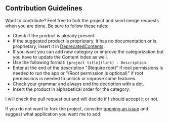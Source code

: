 ## Contribution Guidelines

Want to contribute? Feel free to fork the project and send merge requests when you are done. Be sure to follow these rules:

- Check if the product is already present.
- If the suggested product is proprietary, it has no documentation or is proprietary, insert it in [DeprecatedContents](DeprecatedContents.md).
- If you want you can add new category or improve the categorization but you have to update the Content index as well.
- Use the following format: `[project title](link) - Description.`
- Enter at the end of the description "(Require root)" if root permissions is needed to run the app or "(Root permission is optional)" if root permissions is needed to unlock or improve some features.
- Check your grammar and always end the decription with a dot.
- Insert the product in alphabetical order for the category.

I will check the pull request out and will decide if I should accept it or not.

If you do not want to fork the project, consider [opening an issue](https://github.com/TheEvilSkeleton/free-and-open-source-android-apps/issues) and suggest what application you want me to add.
